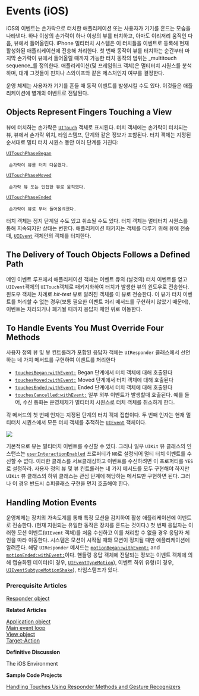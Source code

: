 # Events \(iOS\)

iOS의 이벤트는 손가락으로 터치한 애플리케이션 또는 사용자가 기기를 흔드는 모습을 나타낸다. 하나 이상의 손가락이 하나 이상의 뷰를 터치하고, 아마도 이리저리 움직인 다음, 뷰에서 들어올린다. iPhone 멀티터치 시스템은 이 터치들을 이벤트로 등록해 현재 활성화된 애플리케이션에 전송해 처리한다. 첫 번째 동작이 뷰를 터치하는 순간부터 마지막 손가락이 뷰에서 들어올릴 때까지 가능한 터치 동작의 범위는 _multitouch sequence_를 정의한다. 애플리케이션\(및 프레임워크 객체\)은 멀티터치 시퀀스를 분석하며, 대개 그것들이 핀치나 스와이프와 같은 제스처인지 여부를 결정한다.

운영 체제는 사용자가 기기를 흔들 때 동작 이벤트를 발생시킬 수도 있다. 이것들은 애플리케이션에 별개의 이벤트로 전달된다.

## Objects Represent Fingers Touching a View

뷰에 터치하는 손가락은 [`UITouch`](https://developer.apple.com/documentation/uikit/uitouch) 객체로 표시된다. 터치 객체에는 손가락이 터치되는 뷰, 뷰에서 손가락 위치, 타임스탬프, 단계와 같은 정보가 포함된다. 터치 객체는 지정된 순서대로 멀티 터치 시퀀스 동안 여러 단계를 거친다:

[`UITouchPhaseBegan`](https://developer.apple.com/documentation/uikit/uitouchphase/uitouchphasebegan)

```text
 손가락이 뷰를 터치 다운했다.
```

[`UITouchPhaseMoved`](https://developer.apple.com/documentation/uikit/uitouch/phase/moved)

```text
 손가락 뷰 또는 인접한 뷰로 움직였다.
```

[`UITouchPhaseEnded`](https://developer.apple.com/documentation/uikit/uitouch/phase/ended)

```text
 손가락이 뷰로 부터 들어올려졌다.
```

터치 객체는 정지 단계일 수도 있고 취소될 수도 있다. 터치 객체는 멀티터치 시퀀스를 통해 지속되지만 상태는 변한다. 애플리케이션 패키지는 객체를 다루기 위해 뷰에 전송 때, [`UIEvent`](https://developer.apple.com/documentation/uikit/uievent) 객체안의 객체를 터치한다.

## The Delivery of Touch Objects Follows a Defined Path

메인 이벤트 루프에서 애플리케이션 객체는 이벤트 큐의 \(날것의\) 터치 이벤트를 얻고 `UIEvent`객체의 `UITouch`객체로 패키지화하여 터치가 발생한 뷰의 윈도우로 전송한다. 윈도우 객체는 차례로 _hit-test_ 뷰로 알려진 객체를 이 뷰로 전송한다. 이 뷰가 터치 이벤트를 처리할 수 없는 경우\(보통 필요한 이벤트 처리 메서드를 구현하지 않았기 때문에\), 이벤트는 처리되거나 폐기될 때까지 응답자 체인 위로 이동한다.

## To Handle Events You Must Override Four Methods

사용자 정의 뷰 및 뷰 컨트롤러가 포함된 응답자 객체는 `UIResponder` 클래스에서 선언하는 네 가지 메서드를 구현하여 이벤트를 처리한다

* [`touchesBegan:withEvent:`](https://developer.apple.com/documentation/uikit/uiresponder/1621142-touchesbegan) Began 단계에서 터치 객체에 대해 호출된다
* [`touchesMoved:withEvent:`](https://developer.apple.com/documentation/uikit/uiresponder/1621107-touchesmoved) Moved 단계에서 터치 객체에 대해 호출된다
* [`touchesEnded:withEvent:`](https://developer.apple.com/documentation/uikit/uiresponder/1621084-touchesended) Ended 단계에서 터치 객체에 대해 호출된다
* [`touchesCancelled:withEvent:`](https://developer.apple.com/documentation/uikit/uiresponder/1621116-touchescancelled) 일부 외부 이벤트가 발생할때 호출된다. 예를 들어, 수신 통화는 운영체제가 멀티터치 시퀀스로 터치 객체를 취소하게 한다.

각 메서드의 첫 번째 인자는 지정된 단계의 터치 객체 집합이다. 두 번째 인자는 현재 멀티터치 시퀀스에서 모든 터치 객체를 추적하는 [`UIEvent`](https://developer.apple.com/documentation/uikit/uievent) 객체이다.

![](https://github.com/junyng/study-apple-docs/tree/c4b292b17da2edc8670232ab9689281024a64f04/.gitbook/assets/event_delivery.jpg)

기본적으로 뷰는 멀티터치 이벤트를 수신할 수 있다. 그러나 일부 `UIKit` 뷰 클래스의 인스턴스는 [`userInteractionEnabled`](https://developer.apple.com/documentation/uikit/uiview/1622577-isuserinteractionenabled) 프로퍼티가 `NO`로 설정되어 멀티 터치 이벤트를 수신할 수 없다. 이러한 클래스를 서브클래싱하고 이벤트를 수신하려면 이 프로퍼티를 `YES`로 설정하라. 사용자 정의 뷰 및 뷰 컨트롤러는 네 가지 메서드를 모두 구현해야 하지만 `UIKit` 뷰 클래스의 하위 클래스는 관심 단계에 해당하는 메서드만 구현하면 된다. 그러나 이 경우 반드시 슈퍼클래스 구현을 먼저 호출해야 한다.

## Handling Motion Events

운영체제는 장치의 가속도계를 통해 특정 모션을 감지하여 활성 애플리케이션에 이벤트로 전송한다. \(현재 지원되는 유일한 동작은 장치를 흔드는 것이다.\) 첫 번째 응답자는 이러한 모션 이벤트\(`UIEvent` 객체\)를 처음 수신하고 이를 처리할 수 없을 경우 응답자 체인을 따라 이동한다. 시스템은 모션이 시작될 때와 모션이 정지될 때만 애플리케이션에 알려준다. 해당 `UIResponder` 메서드는 [`motionBegan:withEvent:`](https://developer.apple.com/documentation/uikit/uiresponder/1621120-motionbegan) and [`motionEnded:withEvent:`](https://developer.apple.com/documentation/uikit/uiresponder/1621090-motionended)이다. 핸들링 응답 객체에 전달되는 정보는 이벤트 객체에 의해 캡슐화된 데이터\(이 경우, [`UIEventTypeMotion`](https://developer.apple.com/documentation/uikit/uievent/eventtype/motion)\), 이벤트 하위 유형\(이 경우, [`UIEventSubtypeMotionShake`](https://developer.apple.com/documentation/uikit/uievent/eventsubtype/motionshake)\), 타임스탬프가 있다.

### Prerequisite Articles

[Responder object](https://developer.apple.com/library/archive/documentation/General/Conceptual/Devpedia-CocoaApp/Responder.html#//apple_ref/doc/uid/TP40009071-CH1-SW1)

**Related Articles**

[Application object](https://developer.apple.com/library/archive/documentation/General/Conceptual/Devpedia-CocoaApp/ApplicationObject.html#//apple_ref/doc/uid/TP40009071-CH10-SW1)  
[Main event loop](https://developer.apple.com/library/archive/documentation/General/Conceptual/Devpedia-CocoaApp/MainEventLoop.html#//apple_ref/doc/uid/TP40009071-CH18-SW1)  
[View object](https://developer.apple.com/library/archive/documentation/General/Conceptual/Devpedia-CocoaApp/ViewObject.html#//apple_ref/doc/uid/TP40009071-CH5-SW1)  
[Target-Action](https://developer.apple.com/library/archive/documentation/General/Conceptual/Devpedia-CocoaApp/TargetAction.html#//apple_ref/doc/uid/TP40009071-CH3-SW1)

**Definitive Discussion**

The iOS Environment

**Sample Code Projects**

[Handling Touches Using Responder Methods and Gesture Recognizers](https://developer.apple.com/library/archive/samplecode/Touches/Introduction/Intro.html#//apple_ref/doc/uid/DTS40007435)

